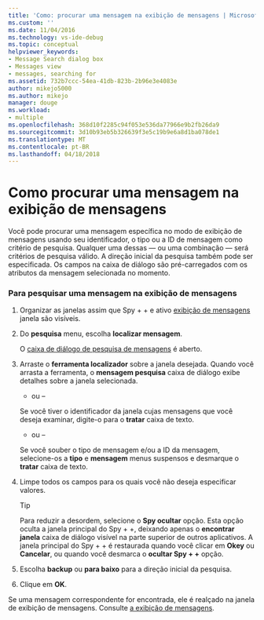 ```yaml
---
title: 'Como: procurar uma mensagem na exibição de mensagens | Microsoft Docs'
ms.custom: ''
ms.date: 11/04/2016
ms.technology: vs-ide-debug
ms.topic: conceptual
helpviewer_keywords:
- Message Search dialog box
- Messages view
- messages, searching for
ms.assetid: 732b7ccc-54ea-41db-823b-2b96e3e4083e
author: mikejo5000
ms.author: mikejo
manager: douge
ms.workload:
- multiple
ms.openlocfilehash: 368d10f2285c94f053e536da77966e9b2fb26da9
ms.sourcegitcommit: 3d10b93eb5b326639f3e5c19b9e6a8d1ba078de1
ms.translationtype: MT
ms.contentlocale: pt-BR
ms.lasthandoff: 04/18/2018
---
```

# <a name="how-to-search-for-a-message-in-messages-view"></a>Como procurar uma mensagem na exibição de mensagens
Você pode procurar uma mensagem específica no modo de exibição de mensagens usando seu identificador, o tipo ou a ID de mensagem como critério de pesquisa. Qualquer uma dessas — ou uma combinação — será critérios de pesquisa válido. A direção inicial da pesquisa também pode ser especificada. Os campos na caixa de diálogo são pré-carregados com os atributos da mensagem selecionada no momento.  
  
### <a name="to-search-for-a-message-in-messages-view"></a>Para pesquisar uma mensagem na exibição de mensagens  
  
1.  Organizar as janelas assim que Spy + + e ativo [exibição de mensagens](../debugger/messages-view.md) janela são visíveis.  
  
2.  Do **pesquisa** menu, escolha **localizar mensagem**.  
  
     O [caixa de diálogo de pesquisa de mensagens](../debugger/message-search-dialog-box.md) é aberto.  
  
3.  Arraste o **ferramenta localizador** sobre a janela desejada. Quando você arrasta a ferramenta, o **mensagem pesquisa** caixa de diálogo exibe detalhes sobre a janela selecionada.  
  
     - ou –  
  
     Se você tiver o identificador da janela cujas mensagens que você deseja examinar, digite-o para o **tratar** caixa de texto.  
  
     - ou –  
  
     Se você souber o tipo de mensagem e/ou a ID da mensagem, selecione-os a **tipo** e **mensagem** menus suspensos e desmarque o **tratar** caixa de texto.  
  
4.  Limpe todos os campos para os quais você não deseja especificar valores.  
  
    > [!TIP]
    >  Para reduzir a desordem, selecione o **Spy ocultar** opção. Esta opção oculta a janela principal do Spy + +, deixando apenas o **encontrar janela** caixa de diálogo visível na parte superior de outros aplicativos. A janela principal do Spy + + é restaurada quando você clicar em **Okey** ou **Cancelar**, ou quando você desmarca o **ocultar Spy + +** opção.  
  
5.  Escolha **backup** ou **para baixo** para a direção inicial da pesquisa.  
  
6.  Clique em **OK**.  
  
 Se uma mensagem correspondente for encontrada, ele é realçado na janela de exibição de mensagens. Consulte [a exibição de mensagens](../debugger/messages-view.md).